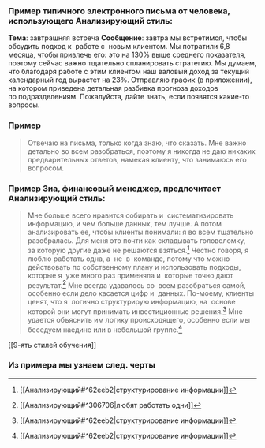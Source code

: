 ### Пример типичного электронного письма от человека, использующего Анализирующий стиль:
**Тема**: завтрашняя встреча 
**Сообщение**: завтра мы встретимся, чтобы обсудить подход к  работе с  новым клиентом. Мы потратили 6,8  месяца, чтобы привлечь его: это на 130% выше среднего показателя, поэтому сейчас важно тщательно спланировать стратегию. Мы думаем, что благодаря работе с этим клиентом наш валовый доход за текущий календарный год вырастет на 23%. Отправляю график (в приложении), на котором приведена детальная разбивка прогноза доходов по подразделениям. Пожалуйста, дайте знать, если появятся какие-то вопросы.


### Пример 
>Отвечаю на письма, только когда знаю, что сказать. Мне важно детально во всем разобраться, поэтому я никогда не даю никаких предварительных ответов, намекая клиенту, что занимаюсь его вопросом.

### Пример Зиа, финансовый менеджер, предпочитает Анализирующий стиль:
>Мне больше всего нравится собирать и  систематизировать информацию, и чем больше данных, тем лучше. А потом анализировать ее, чтобы клиенты понимали: я во всем тщательно разобралась. Для меня это почти как складывать головоломку, за которую другие даже не решаются взяться.[^1] Честно говоря, я  люблю работать одна, а  не  в  команде, потому что можно действовать по собственному плану и использовать подходы, которые я  уже много раз применяла и  которые точно дают результат.[^2] Мне всегда удавалось со  всем разобраться самой, особенно если дело касается цифр и  данных. По-моему, клиенты ценят, что я  логично структурирую информацию, на  основе которой они могут принимать инвестиционные решения.[^1] Мне удается объяснить им логику происходящего, особенно если мы беседуем наедине или в небольшой группе.[^1]

[[9-ять стилей обучения]]


### Из примера мы узнаем след. черты

[^1]:[[Анализирующий#^62eeb2|структурирование информации]]
[^2]:[[Анализирующий#^306706|любят работать одни]]